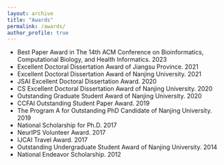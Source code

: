 ```yaml
---
layout: archive
title: "Awards"
permalink: /awards/
author_profile: true
---
```


- Best Paper Award in The 14th ACM Conference on Bioinformatics, Computational Biology, and Health Informatics. 2023
- Excellent Doctoral Dissertation Award of Jiangsu Province. 2021
- Excellent Doctoral Dissertation Award of Nanjing University. 2021
- JSAI Excellent Doctoral Dissertation Award. 2020
- CS Excellent Doctoral Dissertation Award of Nanjing University. 2020
- Outstanding Graduate Student Award of Nanjing University. 2020
- CCFAI Outstanding Student Paper Award. 2019
- The Program A for Outstanding PhD Candidate of Nanjing University. 2019
- National Scholarship for Ph.D. 2017
- NeurIPS Volunteer Award. 2017
- IJCAI Travel Award. 2017
- Outstanding Undergraduate Student Award of Nanjing University. 2014
- National Endeavor Scholarship. 2012
